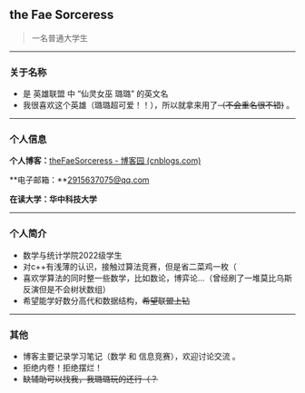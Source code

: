 ## the Fae Sorceress

> 一名普通大学生

----

### 关于名称

- 是 英雄联盟 中 “仙灵女巫 璐璐” 的英文名
- 我很喜欢这个英雄（璐璐超可爱！！），所以就拿来用了~~（不会重名很不错)~~ 。

----

### 个人信息

**个人博客：**[theFaeSorceress - 博客园 (cnblogs.com)](https://www.cnblogs.com/theFaeSorceress)

**电子邮箱：**2915637075@qq.com

**在读大学：华中科技大学**

----

### 个人简介
- 数学与统计学院2022级学生
- 对c++有浅薄的认识，接触过算法竞赛，但是省二菜鸡一枚（
- 喜欢学算法的同时整一些数学，比如数论，博弈论...（曾经刷了一堆莫比乌斯反演但是不会树状数组）
- 希望能学好数分高代和数据结构，~~希望联盟上钻~~

----

### 其他

- 博客主要记录学习笔记（数学 和 信息竞赛），欢迎讨论交流 。
- 拒绝内卷！拒绝摆烂！
- ~~缺辅助可以找我，我璐璐玩的还行（？~~
